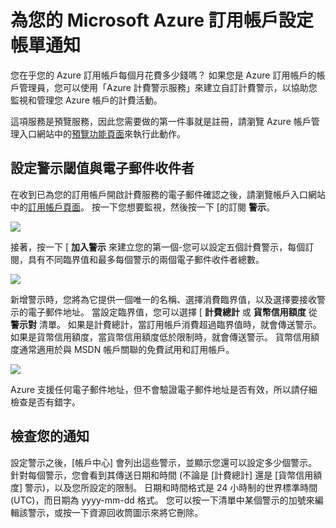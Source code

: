 <properties
    pageTitle="為您的 Microsoft Azure 訂用帳戶設定帳單通知 | Microsoft Azure"
    description="描述如何設定您的 Azure 帳單上的警示，以避免計費出現意外的狀況。"
    services=""
    documentationCenter=""
    authors="vikdesai"
    manager="msmbaldwin"
    editor=""/>

<tags
    ms.service="multiple"
    ms.workload="multiple"
    ms.tgt_pltfrm="na"
    ms.devlang="na"
    ms.topic="article"
    ms.date="11/17/2015" 
    ms.author="vikdesai"/>

# 為您的 Microsoft Azure 訂用帳戶設定帳單通知

您在乎您的 Azure 訂用帳戶每個月花費多少錢嗎？ 如果您是 Azure 訂用帳戶的帳戶管理員，您可以使用「Azure 計費警示服務」來建立自訂計費警示，以協助您監視和管理您 Azure 帳戶的計費活動。

這項服務是預覽服務，因此您需要做的第一件事就是註冊，請瀏覽 Azure 帳戶管理入口網站中的<a href="https://account.windowsazure.com/PreviewFeatures">預覽功能頁面</a>來執行此動作。

## 設定警示閾值與電子郵件收件者

在收到已為您的訂用帳戶開啟計費服務的電子郵件確認之後，請瀏覽帳戶入口網站中的<a href="https://account.windowsazure.com/Subscriptions">訂用帳戶頁面</a>。 按一下您想要監視，然後按一下 [的訂閱 **警示**。

![][Image1]

接著，按一下 [ **加入警示** 來建立您的第一個-您可以設定五個計費警示，每個訂閱，具有不同臨界值和最多每個警示的兩個電子郵件收件者總數。

![][Image2]

新增警示時，您將為它提供一個唯一的名稱、選擇消費臨界值，以及選擇要接收警示的電子郵件地址。 當設定臨界值，您可以選擇 [ **計費總計** 或 **貨幣信用額度** 從 **警示對** 清單。 如果是計費總計，當訂用帳戶消費超過臨界值時，就會傳送警示。 如果是貨幣信用額度，當貨幣信用額度低於限制時，就會傳送警示。 貨幣信用額度通常適用於與 MSDN 帳戶關聯的免費試用和訂用帳戶。

![][Image3]

Azure 支援任何電子郵件地址，但不會驗證電子郵件地址是否有效，所以請仔細檢查是否有錯字。

## 檢查您的通知

設定警示之後，[帳戶中心] 會列出這些警示，並顯示您還可以設定多少個警示。 針對每個警示，您會看到其傳送日期和時間 (不論是 [計費總計] 還是 [貨幣信用額度] 警示)，以及您所設定的限制。 日期和時間格式是 24 小時制的世界標準時間 (UTC)，而日期為 yyyy-mm-dd 格式。 您可以按一下清單中某個警示的加號來編輯該警示，或按一下資源回收筒圖示來將它刪除。

[Image1]: ./media/azure-billing-set-up-alerts/billingalert1.png
[Image2]: ./media/azure-billing-set-up-alerts/billingalert2.png
[Image3]: ./media/azure-billing-set-up-alerts/billingalerts3.png


